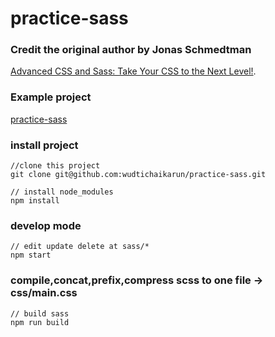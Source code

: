 # practice-sass

### Credit the original author by Jonas Schmedtman
[Advanced CSS and Sass: Take Your CSS to the Next Level!](https://www.udemy.com/advanced-css-and-sass/).

### Example project
[practice-sass](https://practice-sass.firebaseapp.com/)

### install project
```
//clone this project
git clone git@github.com:wudtichaikarun/practice-sass.git

// install node_modules
npm install
```

### develop mode
```
// edit update delete at sass/*
npm start
```

### compile,concat,prefix,compress scss to one file -> css/main.css
```
// build sass
npm run build
```

